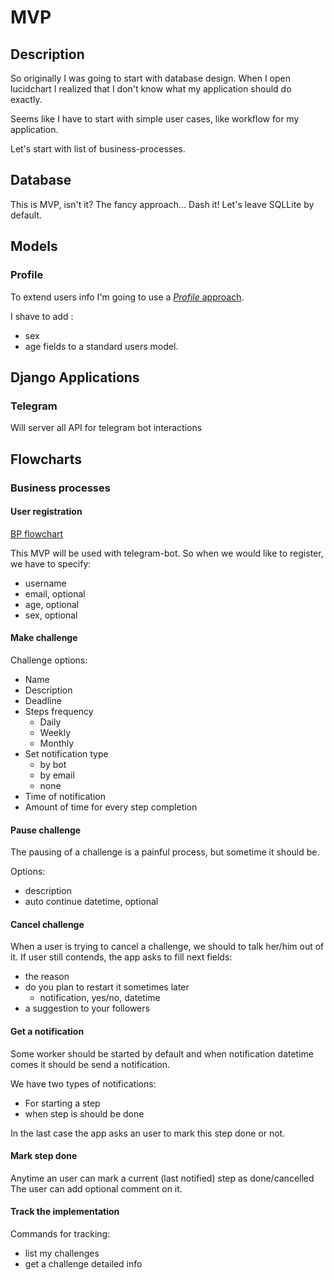 # MVP

## Description 

So originally I was going to start with database design.
When I open lucidchart I realized that I don't know what my 
application should do exactly. 

Seems like I have to start with simple user cases, 
like workflow for my application.

Let's start with list of business-processes.

## Database

This is MVP, isn't it? The fancy approach... Dash it! Let's leave SQLLite by default.

## Models

### Profile

To extend users info I'm going to use a [*Profile* approach](https://tproger.ru/translations/extending-django-user-model/#var2).

I shave to add :
* sex
* age 
fields to a standard users model.

## Django Applications

### Telegram 

Will server all API for telegram bot interactions

## Flowcharts

### Business processes 

#### User registration

[BP flowchart](https://app.lucidchart.com/documents/view/ad08bb93-20a2-4966-ba10-1773f859e266)

This MVP will be used with telegram-bot. 
So when we would like to register, we have to specify:
* username
* email, optional
* age, optional
* sex, optional

#### Make challenge

Challenge options: 

* Name
* Description
* Deadline
* Steps frequency
  * Daily 
  * Weekly 
  * Monthly 
* Set notification type
  * by bot
  * by email
  * none
* Time of notification
* Amount of time for every step completion

#### Pause challenge

The pausing of a challenge is a painful process, but sometime it should be.

Options: 

* description
* auto continue datetime, optional

#### Cancel challenge

When a user is trying to cancel a challenge, we should to talk her/him out of it.
If user still contends, the app asks to fill next fields: 

* the reason
* do you plan to restart it sometimes later
  * notification, yes/no, datetime
* a suggestion to your followers

#### Get a notification

Some worker should be started by default and when notification 
datetime comes it should be send a notification.

We have two types of notifications: 

* For starting a step 
* when step is should be done

In the last case the app asks an user to mark this step done or not.

#### Mark step done

Anytime an user can mark a current (last notified) step as done/cancelled 
The user can add optional comment on it.

#### Track the implementation

Commands for tracking: 

* list my challenges
* get a challenge detailed info

